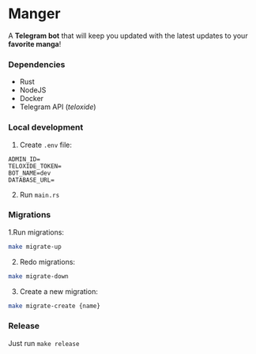 # Manger
A **Telegram bot** that will keep you updated with the latest updates to your **favorite manga**!

### Dependencies
* Rust
* NodeJS
* Docker
* Telegram API (*teloxide*)

### Local development
1. Create `.env` file:
```
ADMIN_ID=
TELOXIDE_TOKEN=
BOT_NAME=dev
DATABASE_URL=
```
2. Run `main.rs`

### Migrations
1.Run migrations:
```bash
make migrate-up
```
2. Redo migrations:
```bash
make migrate-down
```
3. Create a new migration:
```bash
make migrate-create {name}
```

### Release
Just run `make release`
